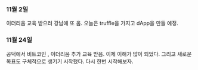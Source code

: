 ### 11월 2일

이더리움 교육 받으러 강남에 또 옴.
오늘은 truffle을 가지고 dApp을 만들 예정.

### 11월 24일

공덕에서 비트코인 , 이더리움 추가 교육 받음.
이제 이해가 많이 되었다. 그리고 새로운 목표도 구체적으로 생기기 시작했다.
다시 한번 시작해보자.
